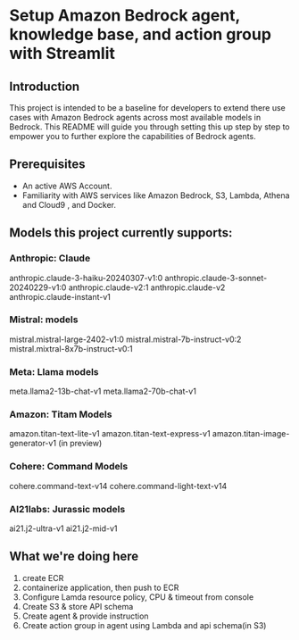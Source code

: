 # Setup Amazon Bedrock agent, knowledge base, and action group with Streamlit

## Introduction
This project is intended to be a baseline for developers to extend there use cases with Amazon Bedrock agents across most available models in Bedrock. This README will guide you through setting this up step by step to empower you to further explore the capabilities of Bedrock agents. 


## Prerequisites
- An active AWS Account.
- Familiarity with AWS services like Amazon Bedrock, S3, Lambda, Athena and Cloud9 , and Docker.

## Models this project currently supports:

### Anthropic: Claude
anthropic.claude-3-haiku-20240307-v1:0
anthropic.claude-3-sonnet-20240229-v1:0
anthropic.claude-v2:1
anthropic.claude-v2
anthropic.claude-instant-v1

### Mistral: models
mistral.mistral-large-2402-v1:0
mistral.mistral-7b-instruct-v0:2
mistral.mixtral-8x7b-instruct-v0:1

### Meta: Llama models
meta.llama2-13b-chat-v1
meta.llama2-70b-chat-v1

### Amazon: Titam Models
amazon.titan-text-lite-v1
amazon.titan-text-express-v1
amazon.titan-image-generator-v1 (in preview)

### Cohere: Command Models
cohere.command-text-v14
cohere.command-light-text-v14

### AI21labs: Jurassic models
ai21.j2-ultra-v1
ai21.j2-mid-v1


## What we're doing here

1. create ECR
2. containerize application, then push to ECR
3. Configure Lamda resource policy, CPU & timeout from console
4. Create S3 & store API schema
5. Create agent & provide instruction
6. Create action group in agent using Lambda and api schema(in S3)


